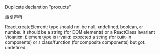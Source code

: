 Duplicate declaration "products"

重复声明



 React.createElement: type should not be null, undefined, boolean, or number. It should be a string (for DOM elements) or a ReactClass
 Invariant Violation: Element type is invalid: expected a string (for built-in components) or a class/function (for composite components) but got: undefined.


